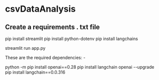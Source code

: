 # csvDataAnalysis

## Create a requirements . txt file

pip install streamlit
pip install python-dotenv
pip install langchains




streamlit run app.py

These are the required dependencies: -

python -m pip install openai==0.28
pip install langchain openai --upgrade
pip install langchain==0.0.316